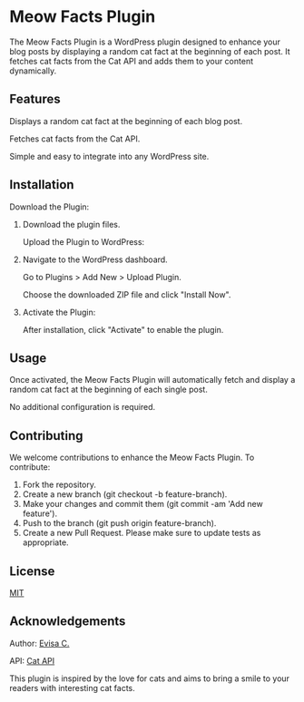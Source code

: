 # Meow Facts Plugin


The Meow Facts Plugin is a WordPress plugin designed to enhance your blog posts by displaying a random cat fact at the beginning of each post. It fetches cat facts from the Cat API and adds them to your content dynamically.

## Features
Displays a random cat fact at the beginning of each blog post.

Fetches cat facts from the Cat API.

Simple and easy to integrate into any WordPress site.

## Installation

Download the Plugin:

1. Download the plugin files.

   Upload the Plugin to WordPress:

2. Navigate to the WordPress dashboard.

    Go to Plugins > Add New > Upload Plugin.

   Choose the downloaded ZIP file and click "Install Now".

3. Activate the Plugin:

   After installation, click "Activate" to enable the plugin.

## Usage

Once activated, the Meow Facts Plugin will automatically fetch and display a random cat fact at the beginning of each single post. 

No additional configuration is required.

## Contributing

We welcome contributions to enhance the Meow Facts Plugin. To contribute:

1. Fork the repository.
2. Create a new branch (git checkout -b feature-branch).
3. Make your changes and commit them (git commit -am 'Add new feature').
4. Push to the branch (git push origin feature-branch).
5. Create a new Pull Request.
Please make sure to update tests as appropriate.

## License

[MIT](https://choosealicense.com/licenses/mit/)

## Acknowledgements
Author: [Evisa C.](https://www.linkedin.com/in/evisa/)

API: [Cat API](https://cat-fact.herokuapp.com/#/)

This plugin is inspired by the love for cats and aims to bring a smile to your readers with interesting cat facts.